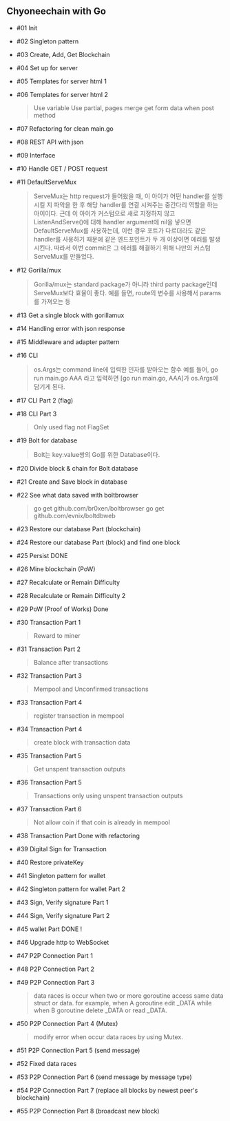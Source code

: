 ## Chyoneechain with Go

- #01 Init

- #02 Singleton pattern

- #03 Create, Add, Get Blockchain

- #04 Set up for server

- #05 Templates for server html 1

- #06 Templates for server html 2

  > Use variable
  > Use partial, pages merge
  > get form data when post method

- #07 Refactoring for clean main.go

- #08 REST API with json

- #09 Interface

- #10 Handle GET / POST request

- #11 DefaultServeMux

  > ServeMux는 http request가 들어왔을 때, 이 아이가 어떤 handler를 실행시킬 지 파악을 한 후
  > 해당 handler를 연결 시켜주는 중간다리 역할을 하는 아이이다. 근데 이 아이가 커스텀으로 새로 지정하지 않고
  > ListenAndServe()에 대해 handler argument에 nil을 넣으면 DefaultServeMux를 사용하는데,
  > 이런 경우 포트가 다르더라도 같은 handler를 사용하기 때문에 같은 엔드포인트가 두 개 이상이면 에러를 발생시킨다.
  > 따라서 이번 commit은 그 에러를 해결하기 위해 나만의 커스텀 ServeMux를 만들었다.

- #12 Gorilla/mux

  > Gorilla/mux는 standard package가 아니라 third party package인데
  > ServeMux보다 효율이 좋다. 예를 들면, route의 변수를 사용해서 params를 가져오는 등

- #13 Get a single block with gorillamux

- #14 Handling error with json response

- #15 Middleware and adapter pattern

- #16 CLI

  > os.Args는 command line에 입력한 인자를 받아오는 함수 예를 들어,
  > go run main.go AAA 라고 입력하면 [go run main.go, AAA]가 os.Args에 담기게 된다.

- #17 CLI Part 2 (flag)

- #18 CLI Part 3

  > Only used flag not FlagSet

- #19 Bolt for database

  > Bolt는 key:value쌍의 Go를 위한 Database이다.

- #20 Divide block & chain for Bolt database

- #21 Create and Save block in database

- #22 See what data saved with boltbrowser

  > go get github.com/br0xen/boltbrowser
  > go get github.com/evnix/boltdbweb

- #23 Restore our database Part (blockchain)

- #24 Restore our database Part (block) and find one block

- #25 Persist DONE

- #26 Mine blockchain (PoW)

- #27 Recalculate or Remain Difficulty

- #28 Recalculate or Remain Difficulty 2

- #29 PoW (Proof of Works) Done

- #30 Transaction Part 1

  > Reward to miner

- #31 Transaction Part 2

  > Balance after transactions

- #32 Transaction Part 3

  > Mempool and Unconfirmed transactions

- #33 Transaction Part 4

  > register transaction in mempool

- #34 Transaction Part 4

  > create block with transaction data

- #35 Transaction Part 5

  > Get unspent transaction outputs

- #36 Transaction Part 5

  > Transactions only using unspent transaction outputs

- #37 Transaction Part 6

  > Not allow coin if that coin is already in mempool

- #38 Transaction Part Done with refactoring

- #39 Digital Sign for Transaction

- #40 Restore privateKey

- #41 Singleton pattern for wallet

- #42 Singleton pattern for wallet Part 2

- #43 Sign, Verify signature Part 1

- #44 Sign, Verify signature Part 2

- #45 wallet Part DONE !

- #46 Upgrade http to WebSocket

- #47 P2P Connection Part 1

- #48 P2P Connection Part 2

- #49 P2P Connection Part 3

  > data races is occur when two or more goroutine access same data struct or data.
  > for example, when A goroutine edit \_DATA while when B goroutine delete \_DATA or read \_DATA.

- #50 P2P Connection Part 4 (Mutex)

  > modify error when occur data races by using Mutex.

- #51 P2P Connection Part 5 (send message)

- #52 Fixed data races

- #53 P2P Connection Part 6 (send message by message type)

- #54 P2P Connection Part 7 (replace all blocks by newest peer's blockchain)

- #55 P2P Connection Part 8 (broadcast new block)
